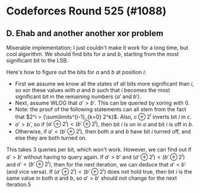 # Codeforces Round 525 (#1088)

## D. Ehab and another another xor problem
Miserable implementation; I just couldn't make it work for a long time, but cool algorithm. We should find bits for $a$ and $b$, starting from the most significant bit to the LSB. 

Here's how to figure out the bits for $a$ and $b$ at position $i$: 
 - First we assume we know all the states of all bits more significant than $i$, so xor these values with $a$ and $b$ such that $i$ becomes the most significant bit in the remaining numbers ($a'$ and $b'$). 
 - Next, assume WLOG that $a'>b'$. This can be queried by xoring with $0$. 
 - Note: the proof of the following statements can all stem from the fact that $2^i > {\sum\limits^{i-1}_{k=0} 2^k}$. Also, $c\oplus{2^i}$ inverts bit $i$ in $c$.
 - $a'>b'$, so if $(a'\oplus{2^i}) < (b'\oplus{2^i})$, then bit $i$ is on in $a$ and bit $i$ is off in $b$.
 - Otherwise, if $a' < (b'\oplus{2^i})$, then both $a$ and $b$ have bit $i$ turned off, and else they are both turned on.

This takes $3$ queries per bit, which won't work. However, we can find out if $a'>b'$ without having to query again. If $a'>b'$ and $(a'\oplus{2^i}) < (b'\oplus{2^i})$ and $a' < (b'\oplus{2^i})$, then for the next iteration, we can deduce that $a'<b'$ (and vice versa). If $(a'\oplus{2^i}) < (b'\oplus{2^i})$ does not hold true, then bit $i$ is the same value in both $a$ and $b$, so $a'>b'$ should not change for the next iteration.5